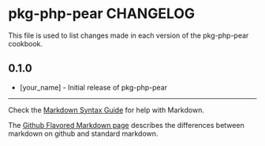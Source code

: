# pkg-php-pear CHANGELOG

This file is used to list changes made in each version of the pkg-php-pear cookbook.

## 0.1.0
- [your_name] - Initial release of pkg-php-pear

- - -
Check the [Markdown Syntax Guide](http://daringfireball.net/projects/markdown/syntax) for help with Markdown.

The [Github Flavored Markdown page](http://github.github.com/github-flavored-markdown/) describes the differences between markdown on github and standard markdown.
